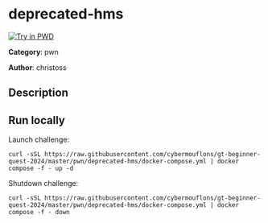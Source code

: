 # deprecated-hms

[![Try in PWD](https://raw.githubusercontent.com/play-with-docker/stacks/master/assets/images/button.png)](https://labs.play-with-docker.com/?stack=https://raw.githubusercontent.com/cybermouflons/gt-beginner-quest-2024/master/pwn/deprecated-hms/docker-compose.yml)


**Category**: pwn

**Author**: christoss

## Description




## Run locally

Launch challenge:
```
curl -sSL https://raw.githubusercontent.com/cybermouflons/gt-beginner-quest-2024/master/pwn/deprecated-hms/docker-compose.yml | docker compose -f - up -d
```

Shutdown challenge:
```
curl -sSL https://raw.githubusercontent.com/cybermouflons/gt-beginner-quest-2024/master/pwn/deprecated-hms/docker-compose.yml | docker compose -f - down
```
